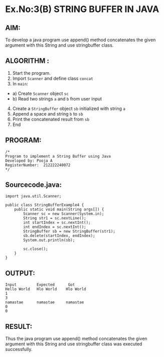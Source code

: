 # Ex.No:3(B) STRING BUFFER IN JAVA

## AIM:
To develop a java program use append() method concatenates the given argument with this String and use stringbuffer class.

## ALGORITHM :
1.	Start the program.
2.	Import `Scanner` and define class `concat`
3.	In `main`:
-	a) Create `Scanner` object `sc`
-	b) Read two strings `a` and `b` from user input
4.	Create a `StringBuffer` object `sb` initialized with string `a`
5.	Append a space and string `b` to `sb`
6.	Print the concatenated result from `sb`
7.	End







## PROGRAM:
 ```
/*
Program to implement a String Buffer using Java
Developed by: Pooja A
RegisterNumber:  212222240072
*/
```

## Sourcecode.java:
```
import java.util.Scanner;

public class StringBufferExample4 {
    public static void main(String args[]) {
        Scanner sc = new Scanner(System.in);
        String str1 = sc.nextLine();
        int startIndex = sc.nextInt();
        int endIndex = sc.nextInt();
        StringBuffer sb = new StringBuffer(str1);
        sb.delete(startIndex, endIndex);
        System.out.println(sb);

        sc.close();
    }
}
```






## OUTPUT:
```
Input	      Expected	    Got
Hello World   Hlo World    Hlo World
1
3
namastae      namastae     namastae
0
0
```


## RESULT:
Thus the java program use append() method concatenates the given argument with this String and use stringbuffer class was executed successfully.
